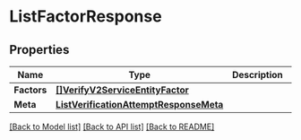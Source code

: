 # ListFactorResponse

## Properties

Name | Type | Description | Notes
------------ | ------------- | ------------- | -------------
**Factors** | [**[]VerifyV2ServiceEntityFactor**](verify.v2.service.entity.factor.md) |  |[optional] 
**Meta** | [**ListVerificationAttemptResponseMeta**](ListVerificationAttemptResponse_meta.md) |  |[optional] 

[[Back to Model list]](../README.md#documentation-for-models) [[Back to API list]](../README.md#documentation-for-api-endpoints) [[Back to README]](../README.md)


